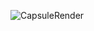 ![CapsuleRender](https://capsule-render.vercel.app/api?type=waving&height=300&color=gradient&text=HI,%20I'm%20Geonhee&reversal=true&animation=fadeIn&fontAlignY=63&section=footer&descAlignY=50&stroke=000000&strokeWidth=1)

<!--
 ## Hi there 👋

**carbancle/carbancle** is a ✨ _special_ ✨ repository because its `README.md` (this file) appears on your GitHub profile.

Here are some ideas to get you started:

- 🔭 I’m currently working on ...
- 🌱 I’m currently learning ...
- 👯 I’m looking to collaborate on ...
- 🤔 I’m looking for help with ...
- 💬 Ask me about ...
- 📫 How to reach me: ...
- 😄 Pronouns: ...
- ⚡ Fun fact: ...
-->

